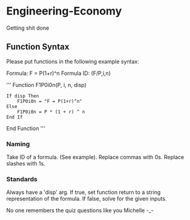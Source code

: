 # Engineering-Economy
Getting shit done

## Function Syntax
Please put functions in the following example syntax:

Formula:
F = P(1+r)^n
Formula ID:
(F/P,i,n)

'''
Function F1P0i0n(P, i, n, disp)
    
    If disp Then
        F1P0i0n = "F = P(1+r)^n"
    Else
        F1P0i0n = P * (1 + r) ^ n
    End If

End Function
'''

### Naming
Take ID of a formula. (See example).
Replace commas with 0s.
Replace slashes with 1s.

### Standards
Always have a 'disp' arg. If true, set function return to a string representation of the formula. If false, solve for the given inputs.

No one remembers the quiz questions like you Michelle -_-
